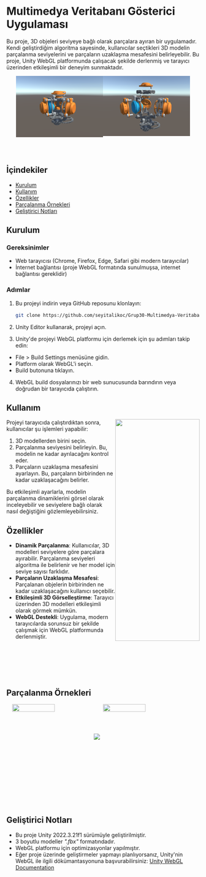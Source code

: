 # Multimedya Veritabanı Gösterici Uygulaması

Bu proje, 3D objeleri seviyeye bağlı olarak parçalara ayıran bir uygulamadır. Kendi geliştirdiğim algoritma sayesinde, kullanıcılar seçtikleri 3D modelin parçalanma seviyelerini ve parçaların uzaklaşma mesafesini belirleyebilir. Bu proje, Unity WebGL platformunda çalışacak şekilde derlenmiş ve tarayıcı üzerinden etkileşimli bir deneyim sunmaktadır.

<div style="display: flex; justify-content: center;">
  <img align="left" width="45%" height="45%" src="images/image4.png">
  <img align="right" width="45%" height="45%" src="images/image3.png">
  <br/><br/>
  <br/><br/>
  <br/><br/>
  <img style="position: absolute; top: 50%; left: 50%; transform: translate(-50%, -50%);" width="5%" src="https://www.freeiconspng.com/thumbs/white-arrow-png/white-arrow-transparent-png-22.png">
  <br/><br/>
  <br/><br/>
  <br/><br/>
</div>



## İçindekiler
- [Kurulum](#kurulum)
- [Kullanım](#kullanım)
- [Özellikler](#özellikler)
- [Parçalanma Örnekleri](#parçalanma-örnekleri)
- [Geliştirici Notları](#geliştirici-notları)

## Kurulum

### Gereksinimler
- Web tarayıcısı (Chrome, Firefox, Edge, Safari gibi modern tarayıcılar)
- İnternet bağlantısı (proje WebGL formatında sunulmuşsa, internet bağlantısı gereklidir)

### Adımlar
1. Bu projeyi indirin veya GitHub reposunu klonlayın:
   ```bash
   git clone https://github.com/seyitalikoc/Grup30-Multimedya-Veritabani.git

2. Unity Editor kullanarak, projeyi açın.

3. Unity'de projeyi WebGL platformu için derlemek için şu adımları takip edin:
-  File > Build Settings menüsüne gidin.
-  Platform olarak WebGL'i seçin.
- Build butonuna tıklayın.

4. WebGL build dosyalarınızı bir web sunucusunda barındırın veya doğrudan bir tarayıcıda çalıştırın.

## Kullanım

<img align="right" width="220" height="579" src="images/image2.png">

Projeyi tarayıcıda çalıştırdıktan sonra, kullanıcılar şu işlemleri yapabilir:

1. 3D modellerden birini seçin.
2. Parçalanma seviyesini belirleyin. Bu, modelin ne kadar ayrılacağını kontrol eder.
3. Parçaların uzaklaşma mesafesini ayarlayın. Bu, parçaların birbirinden ne kadar uzaklaşacağını belirler.

Bu etkileşimli ayarlarla, modelin parçalanma dinamiklerini görsel olarak inceleyebilir ve seviyelere bağlı olarak nasıl değiştiğini gözlemleyebilirsiniz.

## Özellikler

- **Dinamik Parçalanma**: Kullanıcılar, 3D modelleri seviyelere göre parçalara ayırabilir. Parçalanma seviyeleri algoritma ile belirlenir ve her model için seviye sayısı farklıdır.
- **Parçaların Uzaklaşma Mesafesi**: Parçalanan objelerin birbirinden ne kadar uzaklaşacağını kullanıcı seçebilir.
- **Etkileşimli 3D Görselleştirme**: Tarayıcı üzerinden 3D modelleri etkileşimli olarak görmek mümkün.
- **WebGL Destekli**: Uygulama, modern tarayıcılarda sorunsuz bir şekilde çalışmak için WebGL platformunda derlenmiştir.

<br/><br/>

<br/><br/>

## Parçalanma Örnekleri
<div style="display: flex; justify-content: center;">
  <img align="left" width="47%" height="47%" src="images/image1.png">
  <img align="right" width="47%" height="47%" src="images/image5.png">
  
</div>
<br/><br/>
<br/><br/>
<br/><br/>
<br/><br/>
<br/><br/>
<br/><br/>
<br/><br/>

## Geliştirici Notları

- Bu proje Unity 2022.3.21f1 sürümüyle geliştirilmiştir.
- 3 boyutlu modeller *".fbx"* formatındadır.
- WebGL platformu için optimizasyonlar yapılmıştır.
- Eğer proje üzerinde geliştirmeler yapmayı planlıyorsanız, Unity'nin WebGL ile ilgili dökümantasyonuna başvurabilirsiniz: [Unity WebGL Documentation](https://docs.unity3d.com/560/Documentation/Manual/webgl.html)
